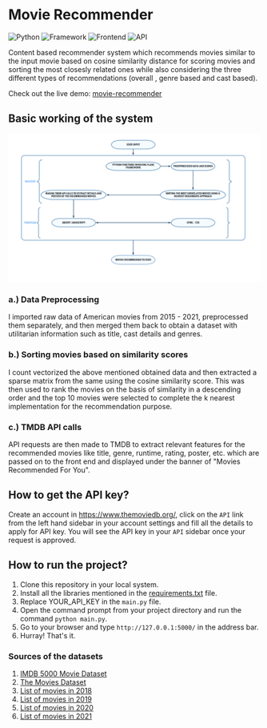 
# Movie Recommender

![Python](https://img.shields.io/badge/Python-3.9.7-blueviolet)
![Framework](https://img.shields.io/badge/Framework-Flask-red)
![Frontend](https://img.shields.io/badge/Frontend-HTML/CSS/JS-green)
![API](https://img.shields.io/badge/API-TMDB-fcba03)

Content based recommender system which recommends movies similar to the input movie based on cosine similarity distance for scoring movies and sorting the most closesly related ones while also considering the three different types of recommendations (overall , genre based and cast based).

Check out the live demo: [movie-recommender](https://movie-recommender0291.herokuapp.com/)

## Basic working of the system

 ![image](.\static\Flowchart.png)

### a.) Data Preprocessing

I imported raw data of American movies from 2015 - 2021, preprocessed them separately, and then merged them back to obtain a dataset with utilitarian information such as title, cast details and genres.

### b.) Sorting movies based on similarity scores

I count vectorized the above mentioned obtained data and then extracted a sparse matrix from the same using the cosine similarity score. This was then used to rank the movies on the basis of similarity in a descending order and the top 10 movies were selected to complete the k nearest implementation for the recommendation purpose.

### c.) TMDB API calls

API requests are then made to TMDB to extract relevant features for the recommended movies like title, genre, runtime, rating, poster, etc. which are passed on to the front end and displayed under the banner of "Movies Recommended For You".

## How to get the API key?

Create an account in <https://www.themoviedb.org/>, click on the `API` link from the left hand sidebar in your account settings and fill all the details to apply for API key. You will see the API key in your `API` sidebar once your request is approved.

## How to run the project?

1. Clone this repository in your local system.
2. Install all the libraries mentioned in the [requirements.txt](https://github.com/lunaticAJ/Movie_Recommender/blob/main/requirements.txt) file.
3. Replace YOUR_API_KEY in the `main.py` file.
4. Open the command prompt from your project directory and run the command `python main.py`.
5. Go to your browser and type `http://127.0.0.1:5000/` in the address bar.
6. Hurray! That's it.

### Sources of the datasets

1. [IMDB 5000 Movie Dataset](https://www.kaggle.com/carolzhangdc/imdb-5000-movie-dataset)
2. [The Movies Dataset](https://www.kaggle.com/rounakbanik/the-movies-dataset)
3. [List of movies in 2018](https://en.wikipedia.org/wiki/List_of_American_films_of_2018)
4. [List of movies in 2019](https://en.wikipedia.org/wiki/List_of_American_films_of_2019)
5. [List of movies in 2020](https://en.wikipedia.org/wiki/List_of_American_films_of_2020)
6. [List of movies in 2021](https://en.wikipedia.org/wiki/List_of_American_films_of_2021)
